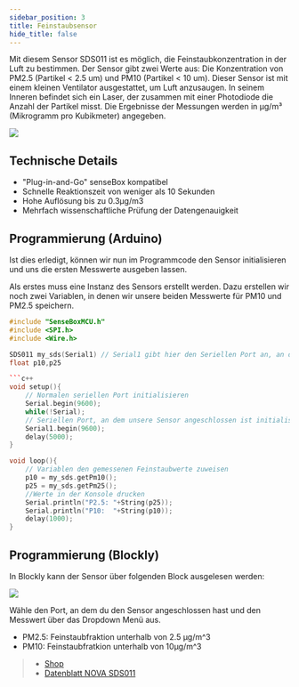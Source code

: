 ```yaml
---
sidebar_position: 3
title: Feinstaubsensor
hide_title: false
---
```


Mit diesem Sensor SDS011 ist es möglich, die Feinstaubkonzentration in der Luft zu bestimmen. Der Sensor gibt zwei Werte aus: Die Konzentration von PM2.5 (Partikel < 2.5 um) und PM10 (Partikel < 10 um). Dieser Sensor ist mit einem kleinen Ventilator ausgestattet, um Luft anzusaugen. In seinem Inneren befindet sich ein Laser, der zusammen mit einer Photodiode die Anzahl der Partikel misst. Die Ergebnisse der Messungen werden in µg/m³ (Mikrogramm pro Kubikmeter) angegeben.

![](/img/hardware-bilder/feinstaub/sensoren_feinstaub.png)

## Technische Details
* "Plug-in-and-Go" senseBox kompatibel
* Schnelle Reaktionszeit von weniger als 10 Sekunden
* Hohe Auflösung bis zu 0.3µg/m3
* Mehrfach wissenschaftliche Prüfung der Datengenauigkeit

## Programmierung (Arduino)

Ist dies erledigt, können wir nun im Programmcode den Sensor initialisieren und uns die ersten Messwerte ausgeben lassen.

Als erstes muss eine Instanz des Sensors erstellt werden. Dazu erstellen wir noch zwei Variablen, in denen wir unsere beiden Messwerte für PM10 und PM2.5 speichern.

```c++
#include "SenseBoxMCU.h"
#include <SPI.h>
#include <Wire.h>

SDS011 my_sds(Serial1) // Serial1 gibt hier den Seriellen Port an, an dem du den Sensor angeschlossen hast
float p10,p25

```c++
void setup(){
    // Normalen seriellen Port initialisieren
    Serial.begin(9600);
    while(!Serial);
    // Seriellen Port, an dem unsere Sensor angeschlossen ist initialisieren
    Serial1.begin(9600);
    delay(5000);
}

void loop(){
    // Variablen den gemessenen Feinstaubwerte zuweisen
    p10 = my_sds.getPm10();
    p25 = my_sds.getPm25();
    //Werte in der Konsole drucken
    Serial.println("P2.5: "+String(p25));
    Serial.println("P10:  "+String(p10));
    delay(1000);
}
```

## Programmierung (Blockly)

In Blockly kann der Sensor über folgenden Block ausgelesen werden:

![](/img/hardware-bilder/feinstaub/block_feinstaubsensor.svg)

Wähle den Port, an dem du den Sensor angeschlossen hast und den Messwert über das Dropdown Menü aus.

- PM2.5: Feinstaubfraktion unterhalb von 2.5 µg/m^3
- PM10: Feinstaubfratkion unterhalb von 10µg/m^3

>- [Shop](https://sensebox.kaufen/product/feinstaub-sds011)
>- [Datenblatt NOVA SDS011](https://cdn-reichelt.de/documents/datenblatt/X200/SDS011-DATASHEET.pdf)